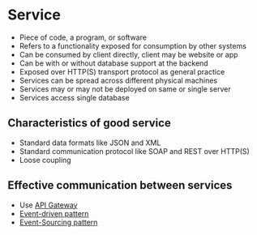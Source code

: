 # Service

- Piece of code, a program, or software
- Refers to a functionality exposed for consumption by other systems
- Can be consumed by client directly, client may be website or app
- Can be with or without database support at the backend
- Exposed over HTTP(S) transport protocol as general practice
- Services can be spread across different physical machines
- Services may or may not be deployed on same or single server
- Services access single database

## Characteristics of good service

- Standard data formats like JSON and XML
- Standard communication protocol like SOAP and REST over HTTP(S)
- Loose coupling

## Effective communication between services

- Use [API Gateway](./api_gateway.md)
- [Event-driven pattern](./event_driven_communication.md)
- [Event-Sourcing pattern](./event_sourcing_pattern.md)

